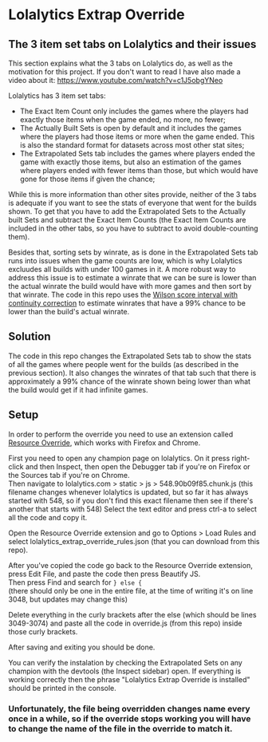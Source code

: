 # Lolalytics Extrap Override
## The 3 item set tabs on Lolalytics and their issues
This section explains what the 3 tabs on Lolalytics do, as well as the motivation for this project. If you don't want to read I have also made a video about it:
https://www.youtube.com/watch?v=c1J5obgYNeo

Lolalytics has 3 item set tabs:
- The Exact Item Count only includes the games where the players had exactly those items when the game ended, no more, no fewer;
- The Actually Built Sets is open by default and it includes the games where the players had those items or more when the game ended. This is also the standard format for datasets across most other stat sites;
- The Extrapolated Sets tab includes the games where players ended the game with exactly those items, but also an estimation of the games where players ended with fewer items than those, but which would have gone for those items if given the chance;

While this is more information than other sites provide, neither of the 3 tabs is adequate if you want to see the stats of everyone that went for the builds shown. To get that you have to add the Extrapolated Sets to the Actually built Sets and subtract the Exact Item Counts (the Exact Item Counts are included in the other tabs, so you have to subtract to avoid double-counting them).

Besides that, sorting sets by winrate, as is done in the Extrapolated Sets tab runs into issues when the game counts are low, which is why Lolalytics excluudes all builds with under 100 games in it. A more robust way to address this issue is to estimate a winrate that we can be sure is lower than the actual winrate the build would have with more games and then sort by that winrate. The code in this repo uses the [Wilson score interval with continuity correction](https://en.wikipedia.org/wiki/Binomial_proportion_confidence_interval#Wilson_score_interval_with_continuity_correction) to estimate winrates that have a 99% chance to be lower than the build's actual winrate.

## Solution
The code in this repo changes the Extrapolated Sets tab to show the stats of all the games where people went for the builds (as described in the previous section). It also changes the winrates of that tab such that there is approximately a 99% chance of the winrate shown being lower than what the build would get if it had infinite games.

## Setup
In order to perform the override you need to use an extension called [Resource Override](https://github.com/kylepaulsen/ResourceOverride), which works with Firefox and Chrome.

First you need to open any champion page on lolalytics. 
On it press right-click and then Inspect, then open the Debugger tab if you're on Firefox or the Sources tab if you're on Chrome.    
Then navigate to lolalytics.com > static > js > 548.90b09f85.chunk.js (this filename changes whenever lolalytics is updated, but so far it has always started with 548, so if you don't find this exact filename then see if there's another that starts with 548)
Select the text editor and press ctrl-a to select all the code and copy it.   

Open the Resource Override extension and go to Options > Load Rules and select lolalytics_extrap_override_rules.json (that you can download from this repo).

After you've copied the code go back to the Resource Override extension, press Edit File, and paste the code then press Beautify JS.    
Then press Find and search for 
`} else {`     
(there should only be one in the entire file, at the time of writing it's on line 3048, but updates may change this)

Delete everything in the curly brackets after the else (which should be lines 3049-3074) and paste all the code in override.js (from this repo) inside those curly brackets.

After saving and exiting you should be done. 

You can verify the instalation by checking the Extrapolated Sets on any champion with the devtools (the Inspect sidebar) open. If everything is working correctly then the phrase "Lolalytics Extrap Override is installed" should be printed in the console.

### Unfortunately, the file being overridden changes name every once in a while, so if the override stops working you will have to change the name of the file in the override to match it.
